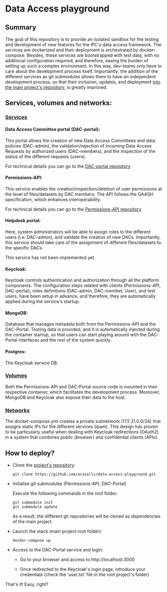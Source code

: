 # Data Access playground

## Summary

The goal of this repository is to provide an isolated sandbox for the testing and development of new features for the iPC's data access framework. The services are dockerized and their deployment is orchestrated by docker-compose. Besides, these services are bootstrapped with test data, with no additional configuration required, and therefore, easing the burden of setting up such a complex environment. In this way, dev-teams only have to care about the development process itself. Importantly, the addition of the different services as git submodules allows them to have an independent development process, so that their inclusion, updates, and deployment [into the main project's repository](https://github.com/inab/iPC-Platform-Deployment.git), is greatly improved.

## Services, volumes and networks:

### <ins>Services</ins>

#### Data Access Committee portal (DAC-portal):

This portal allows the creation of new Data Access Committees and data policies (DAC-admin), the validation/rejection of incoming Data Access Requests by authorized users (DAC-members), and the inspection of the status of the different requests (users).

For technical details you can go to the [DAC-portal repository](https://github.com/acavalls/DAC-Portal.git)

#### Permissions-API:

This service enables the creation/inspection/deletion of user permissions at the level of files/datasets by DAC members. The API follows the GA4GH specification, which enhances interoperability.

For technical details you can go to the [Permissions-API repository](https://github.com/inab/Permissions-API)

#### Helpdesk portal:

Here, system administrators will be able to assign roles to the different users (i.e: DAC-admin), and validate the creation of new DACs. Importantly, this service should take care of the assignment of different files/datasets to the specific DACs.

This service has not been implemented yet.

#### Keycloak:

Keycloak controls authentication and authorization through all the platform components. The configuration steps related with clients (Permissions-API, DAC-portal), roles definitions (DAC-admin, DAC-member, User), and test users, have been setup in advance, and therefore, they are automatically applied during the service's startup. 

#### MongoDB:

Database that manages metadata both from the Permissions-API and the DAC-Portal. Testing data is provided, and it is automatically injected during the container startup, so that users can start playing around with the DAC-Portal interfaces and the rest of the system quickly.

#### Postgres:

The Keycloak service DB.

### <ins>Volumes</ins>

Both the Permissions-API and DAC-Portal source code is mounted in their respective container, which facilitates the development process. Moreover, MongoDB and Keycloak also expose their data to the host.

### <ins>Networks</ins>

The docker-compose.yml creates a private subnetwork (172.21.0.0/24) that assigns static IPs for the different services (ipam). This design has proven to be particularly useful when dealing with Keycloak redirections (OAuth2) in a system that combines public (browser) and confidential clients (APIs).


## How to deploy?

- Clone the [project's repository](https://github.com/acavalls/data-access-playground.git):

    ```
    git clone https://github.com/acavalls/data-access-playground.git
    ```

- Initialise git submodules (Permissions-API, DAC-Portal) 

    Execute the following commands in the root folder:

    ```
    git submodule init
    git submodule update
    ```

    As a result, the different git repositories will be cloned as dependencies of the main project.


- Launch the stack (main project root folder):

    ```
    docker-compose up
    ```

- Access to the DAC-Portal service and login:

    - Go to your browser and access to http://localhost:3000

    - Once redirected to the Keycloak's login page, introduce your credentials (check the 'user.txt' file in the root project's folder)


That's it! Easy, right?


 

